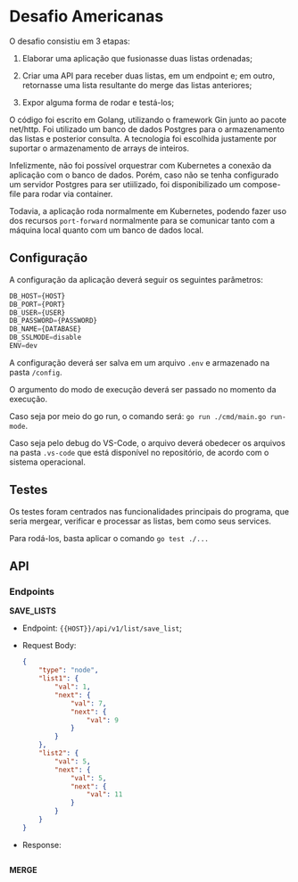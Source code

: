 # Desafio Americanas

O desafio consistiu em 3 etapas:

1. Elaborar uma aplicação que fusionasse duas listas ordenadas;

2. Criar uma API para receber duas listas, em um endpoint e; em outro, retornasse uma lista resultante do merge das listas anteriores;

3. Expor alguma forma de rodar e testá-los;

O código foi escrito em Golang, utilizando o framework Gin junto ao pacote net/http. Foi utilizado um banco de dados Postgres para o armazenamento das listas e posterior consulta. A tecnologia foi escolhida justamente por suportar o armazenamento de arrays de inteiros.

Infelizmente, não foi possível orquestrar com Kubernetes a conexão da aplicação com o banco de dados. Porém, caso não se tenha configurado um servidor Postgres para ser utiilizado, foi disponibilizado um compose-file para rodar via container.

Todavia, a aplicação roda normalmente em Kubernetes, podendo fazer uso dos recursos `port-forward` normalmente para se comunicar tanto com a máquina local quanto com um banco de dados local.

## Configuração

A configuração da aplicação deverá seguir os seguintes parâmetros:

```js
DB_HOST={HOST}
DB_PORT={PORT}
DB_USER={USER}
DB_PASSWORD={PASSWORD}
DB_NAME={DATABASE}
DB_SSLMODE=disable
ENV=dev
```

A configuração deverá ser salva em um arquivo `.env` e armazenado na pasta `/config`.

O argumento do modo de execução deverá ser passado no momento da execução.

 Caso seja por meio do go run, o comando será: `go run ./cmd/main.go run-mode`.

Caso seja pelo debug do VS-Code, o arquivo deverá obedecer os arquivos na pasta `.vs-code` que está disponível no repositório, de acordo com o sistema operacional.

## Testes

Os testes foram centrados nas funcionalidades principais do programa, que seria mergear, verificar e processar as listas, bem como seus services.

Para rodá-los, basta aplicar o comando `go test ./...`

## API

### Endpoints

**SAVE_LISTS**

* Endpoint: `{{HOST}}/api/v1/list/save_list`;

* Request Body: 
  
  ```json
  {
      "type": "node",
      "list1": {
          "val": 1,
          "next": {
              "val": 7,
              "next": {
                  "val": 9
              }
          }
      },
      "list2": {
          "val": 5,
          "next": {
              "val": 5,
              "next": {
                  "val": 11
              }
          }
      }
  }
  ```

* Response:
  
  ```json

**MERGE**
